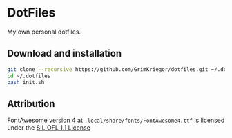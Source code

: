 # DotFiles

My own personal dotfiles.


## Download and installation

```bash
git clone --recursive https://github.com/GrimKriegor/dotfiles.git ~/.dotfiles
cd ~/.dotfiles
bash init.sh
```


## Attribution

FontAwesome version 4 at `.local/share/fonts/FontAwesome4.ttf` is licensed under the [SIL OFL 1.1 License](https://scripts.sil.org/cms/scripts/page.php?site_id=nrsi&id=OFL)
